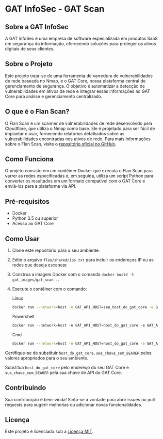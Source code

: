 # GAT InfoSec - GAT Scan 

## Sobre a GAT InfoSec

A GAT InfoSec é uma empresa de software especializada em produtos SaaS em segurança da informação, oferecendo soluções para proteger os ativos digitais de seus clientes.

## Sobre o Projeto

Este projeto trata-se de uma ferramenta de varredura de vulnerabilidades de rede baseada no Nmap, e o GAT Core, nossa plataforma central de gerenciamento de segurança. O objetivo é automatizar a detecção de vulnerabilidades em ativos de rede e integrar essas informações ao GAT Core para análise e gerenciamento centralizado.

## O que é o Flan Scan?

O Flan Scan é um scanner de vulnerabilidades de rede desenvolvido pela Cloudflare, que utiliza o Nmap como base. Ele é projetado para ser fácil de implantar e usar, fornecendo relatórios detalhados sobre as vulnerabilidades encontradas nos ativos de rede. Para mais informações sobre o Flan Scan, visite o [repositório oficial no GitHub](https://github.com/cloudflare/flan).

## Como Funciona

O projeto consiste em um contêiner Docker que executa o Flan Scan para varrer as redes especificadas e, em seguida, utiliza um script Python para converter os resultados em um formato compatível com o GAT Core e enviá-los para a plataforma via API.

## Pré-requisitos

- Docker
- Python 3.5 ou superior
- Acesso ao GAT Core

## Como Usar

1. Clone este repositório para o seu ambiente.
2. Edite o arquivo `flan/shared/ips.txt` para incluir os endereços IP ou as redes que deseja escanear.
3. Construa a imagem Docker com o comando `docker build -t gat_images/gat_scan .`.
4. Execute o contêiner com o comando:

    Linux
    ```sh
    docker run --network=host -e GAT_API_HOST=seu_host_do_gat_core -e GAT_API_KEY=sua_chave_do_gat_core -v $(pwd)/flan/shared:/shared gat_images/gat_scan
    ```

    Powershell
    ```powershell
    docker run --network=host -e GAT_API_HOST=host_do_gat_core -e GAT_API_KEY=sua_chave_sem_BEARER -e format=json -v ${PWD}/flan/shared:/shared gat_images/gat_scan
    ```

    Cmd
    ```cmd
    docker run --network=host -e GAT_API_HOST=host_do_gat_core -e GAT_API_KEY=sua_chave_sem_BEARER -e format=json -v %cd%/flan/shared:/shared gat_images/gat_scan
    ```

Certifique-se de substituir `host_do_gat_core`, `sua_chave_sem_BEARER` pelos valores apropriados para o seu ambiente.

   Substitua `host_do_gat_core` pelo endereço do seu GAT Core e `sua_chave_sem_BEARER` pela sua chave de API do GAT Core.

## Contribuindo

Sua contribuição é bem-vinda! Sinta-se à vontade para abrir issues ou pull requests para sugerir melhorias ou adicionar novas funcionalidades.

## Licença

Este projeto é licenciado sob a [Licença MIT](LICENSE).